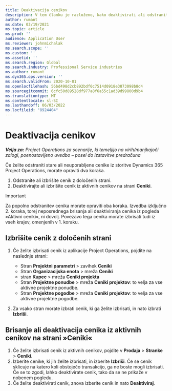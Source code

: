 ```yaml
---
title: Deaktivacija cenikov
description: V tem članku je razloženo, kako deaktivirati ali odstraniti neuporabljene ali stare cenike.
author: rumant
ms.date: 03/19/2021
ms.topic: article
ms.prod: ''
audience: Application User
ms.reviewer: johnmichalak
ms.search.scope: ''
ms.custom: ''
ms.assetid: ''
ms.search.region: Global
ms.search.industry: Professional Service industries
ms.author: rumant
ms.dyn365.ops.version: ''
ms.search.validFrom: 2020-10-01
ms.openlocfilehash: 56bd498d2cb892bdf0c7514d0918e3873098b8d4
ms.sourcegitcommit: 6cfc50d89528df977a8f6a55c1ad39d99800d9b4
ms.translationtype: MT
ms.contentlocale: sl-SI
ms.lasthandoff: 06/03/2022
ms.locfileid: "8924404"
---
```

# <a name="deactivate-price-lists"></a>Deaktivacija cenikov 

_**Velja za:** Project Operations za scenarije, ki temeljijo na virih/manjkajoči zalogi, poenostavljeno uvedbo – posel do izstavitve predračuna_

Če želite odstraniti stare ali neuporabljene cenike iz storitve Dynamics 365 Project Operations, morate opraviti dva koraka. 

1. Odstranite ali izbrišite cenik z določenih strani.
2. Deaktivirajte ali izbrišite cenik iz aktivnih cenikov na strani **Ceniki**.

>[!IMPORTANT]
> Za popolno odstranitev cenika morate opraviti oba koraka. Izvedba izključno 2. koraka, torej neposrednega brisanja ali deaktiviranja cenika iz pogleda »Aktivni ceniki«, ni dovolj. Povezavo tega cenika morate izbrisati tudi iz vseh krajev, omenjenih v 1. koraku.

## <a name="delete-the-price-list-from-specific-pages"></a>Izbrišite cenik z določenih strani
1. Če želite izbrisati cenik iz aplikacije Project Operations, pojdite na naslednje strani:  

      - Stran **Projektni parametri** > zavihek **Ceniki**
      - Stran **Organizacijska enota** > mreža **Ceniki**
      - stran **Kupec** > mreža **Ceniki projekta**
      - Stran **Projektne ponudbe** > mreža **Ceniki projektov**: to velja za vse aktivne projektne ponudbe.
      - Stran **Projektne pogodbe** > mreža **Ceniki projektov**: to velja za vse aktivne projektne pogodbe.

 2. Za vsako stran morate izbrati cenik, ki ga želite izbrisati, in nato izbrati **Izbriši**. 
 
## <a name="delete-or-deactivate-the-price-list-from-the-price-lists-page"></a>Brisanje ali deaktivacija cenika iz aktivnih cenikov na strani »Ceniki«
 
1. Če želite izbrisati cenik iz aktivnih cenikov, pojdite v **Prodaja** > **Stranke** > **Ceniki**. 
2. Izberite cenike, ki jih želite izbrisati, in izberite **Izbriši**. Če se cenik sklicuje na katero koli obstoječo transakcijo, ga ne boste mogli izbrisati. Če se to zgodi, lahko deaktivirate cenik, tako da se ne prikaže v nobenem pogledu. 
3. Če želite deaktivirati cenik, znova izberite cenik in nato **Deaktiviraj**.   
